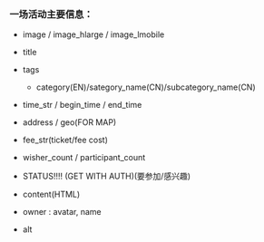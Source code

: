 ### 一场活动主要信息：

* image / image_hlarge / image_lmobile

* title

* tags
    * category(EN)/sategory_name(CN)/subcategory_name(CN)

* time_str / begin_time / end_time
* address / geo(FOR MAP)
* fee_str(ticket/fee cost)

* wisher_count / participant_count
* STATUS!!!! (GET WITH AUTH)(要参加/感兴趣)

* content(HTML)
* owner : avatar, name

* alt

